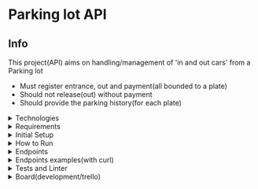 # Parking lot API


## Info
This project(API) aims on handling/management of 'in and out cars' from a Parking lot

 - Must register entrance, out and payment(all bounded to a plate)
 - Should not release(out) without payment
 - Should provide the parking history(for each plate)

<details>
  <summary>
     Technologies
  </summary>

  - Ruby 3.1.2
  - Sinatra
  - Mongo
  - Mongoid
  - Docker
  - Docker Compose
  - Rubocop
  - RSpec
  - SimpleCov

</details>

<details>
  <summary>
     Requirements
  </summary>

 - Docker
 - Docker Compose

 </details>

<details>
  <summary>
     Initial Setup
  </summary>

Clone project(https or ssh)
```
git clone https://github.com/xitarps/parking_lot.git
```
or
```
git clone git@github.com:xitarps/parking_lot.git
```

Enter folder
```
cd parking_lot
```
Give execution permition
```
sudo chmod -R +x ./bin/
```
Copy env file(change sensitive access data if you need)
```
cp .env.sample .env
```
Run Setup
```
./bin/setup.sh
```
</details>

<details>
  <summary>
     How to Run
  </summary>

Run command
```
./bin/container_up.sh
```
</details>

<details>
  <summary>
     Endpoints
  </summary>

Create/Park car
```
POST http://127.0.0.1:4567/parking

body: { "plate": "aaa-1234" }
```
See History(per plate)
```
GET http://127.0.0.1:4567/parking/aaa-1234
```
Pay
```
PUT http://127.0.0.1:4567/parking/aaa-1234/pay
```
Out/Leave
```
PUT http://127.0.0.1:4567/parking/aaa-1234/out
```
</details>

<details>
  <summary>
     Endpoints examples(with curl)
  </summary>

Create/Park car
```
curl -X POST -d '{"plate": "aaa-4444"}' -H 'Content-type:application/json' http://127.0.0.1:4567/parking
```
See History(per plate)
```
curl http://127.0.0.1:4567/parking/aaa-4444
```
Pay
```
curl -X PUT  http://127.0.0.1:4567/parking/aaa-4444/pay
```
Out/Leave
```
curl -X PUT http://127.0.0.1:4567/parking/aaa-4444/out
```
</details>

<details>
  <summary>
     Tests and Linter
  </summary>

With system running, open another terminal and enter one of these commands

how to run tests:
```
docker-compose exec web rspec
```

how to run linter check:
```
docker-compose exec web rubocop
```

*obs: After running tests/rspec,
SimpleCov will generate a folder 'coverage' with a coverage report(open inside your browser)
```
coverage/index.html
```

</details>

<details>
  <summary>
     Board(development/trello)
  </summary>
  
https://trello.com/b/bN9gceDT/parkinglot

</details>





